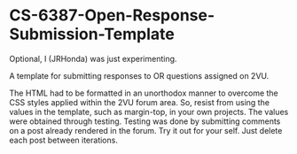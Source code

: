 # CS-6387-Open-Response-Submission-Template

Optional, I (JRHonda) was just experimenting.

A template for submitting responses to OR questions assigned on 2VU.

The HTML had to be formatted in an unorthodox manner to overcome the CSS styles applied within the 2VU forum area. So, 
resist from using the values in the template, such as margin-top, in your own projects. The values were obtained through
testing. Testing was done by submitting comments on a post already rendered in the forum. Try it out for your self. Just 
delete each post between iterations.
